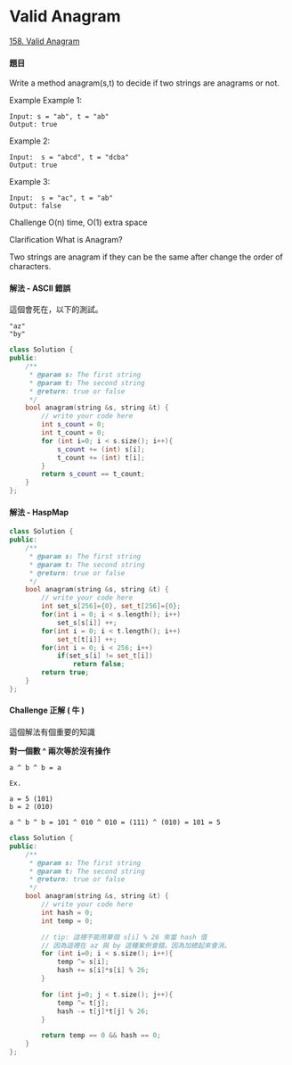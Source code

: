 # Valid Anagram

[158. Valid Anagram](https://www.lintcode.com/problem/valid-anagram/?_from=ladder&&fromId=59)

#### 題目

Write a method anagram\(s,t\) to decide if two strings are anagrams or not.

Example Example 1:

```text
Input: s = "ab", t = "ab"
Output: true
```

Example 2:

```text
Input:  s = "abcd", t = "dcba"
Output: true
```

Example 3:

```text
Input:  s = "ac", t = "ab"
Output: false
```

Challenge O\(n\) time, O\(1\) extra space

Clarification What is Anagram?

Two strings are anagram if they can be the same after change the order of characters.

#### 解法 - ASCII 錯誤

這個會死在，以下的測試。

```text
"az"
"by"
```

```cpp
class Solution {
public:
    /**
     * @param s: The first string
     * @param t: The second string
     * @return: true or false
     */
    bool anagram(string &s, string &t) {
        // write your code here
        int s_count = 0;
        int t_count = 0;
        for (int i=0; i < s.size(); i++){
            s_count += (int) s[i];
            t_count += (int) t[i];
        }
        return s_count == t_count;
    }
};
```

#### 解法 - HaspMap

```cpp
class Solution {
public:
    /**
     * @param s: The first string
     * @param t: The second string
     * @return: true or false
     */
    bool anagram(string &s, string &t) {
        // write your code here
        int set_s[256]={0}, set_t[256]={0};
        for(int i = 0; i < s.length(); i++)
            set_s[s[i]] ++;
        for(int i = 0; i < t.length(); i++)
            set_t[t[i]] ++;
        for(int i = 0; i < 256; i++)
            if(set_s[i] != set_t[i]) 
                return false;
        return true;
    }
};
```

#### Challenge 正解 \( 牛 \)

這個解法有個重要的知識

**對一個數 ^ 兩次等於沒有操作**

```text
a ^ b ^ b = a
```

```text
Ex.

a = 5 (101)
b = 2 (010)

a ^ b ^ b = 101 ^ 010 ^ 010 = (111) ^ (010) = 101 = 5
```

```cpp
class Solution {
public:
    /**
     * @param s: The first string
     * @param t: The second string
     * @return: true or false
     */
    bool anagram(string &s, string &t) {
        // write your code here
        int hash = 0;
        int temp = 0;

        // tip: 這裡不能用單個 s[i] % 26 來當 hash 值
        // 因為這裡在 az 與 by 這種案例會錯。因為加總起來會消。
        for (int i=0; i < s.size(); i++){
            temp ^= s[i];
            hash += s[i]*s[i] % 26;
        }

        for (int j=0; j < t.size(); j++){
            temp ^= t[j];
            hash -= t[j]*t[j] % 26;
        }

        return temp == 0 && hash == 0;
    }
};
```

